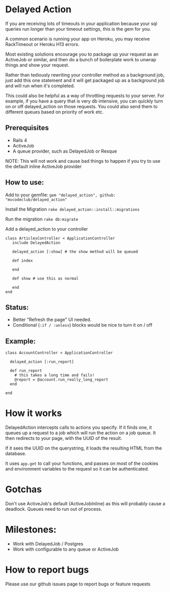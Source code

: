 # Delayed Action

If you are receiving lots of timeouts in your application because your sql queries run longer than your timeout settings, this is the gem for you.

A common scenario is running your app on Heroku, you may receive RackTimeout or Heroku H13 errors. 

Most existing solutions encourage you to package up your request as an ActiveJob or similar, and then do a bunch of boilerplate work to unwrap things and show your request.

Rather than tediously rewriting your controller method as a background job, just add this one statement and it will get packaged up as a background job and will run when it's completed.

This could also be helpful as a way of throttling requests to your server.  For example, if you have a query that is very db intensive, you can quickly turn on or off delayed_action on those requests. You could also send them to different queues based on priority of work etc.

## Prerequisites
 * Rails 4
 * ActiveJob
 * A queue provider, such as DelayedJob or Resque
 
NOTE: This will not work and cause bad things to happen if you try to use the default inline ActiveJob provider

## How to use:

Add to your gemfile:
``` gem "delayed_action", github: "mvcodeclub/delayed_action" ```

Install the Migration
``` rake delayed_action::install::migrations ```

Run the migration
``` rake db:migrate ```

Add a delayed_action to your controller
```
class ArticlesController < ApplicationController
   include DelayedAction
   
   delayed_action [:show] # the show method will be queued
   
   def index
   
   end
   
   def show # use this as normal
   
   end
end

```

## Status:
- Better "Refresh the page" UI needed.
- Conditional (`:if / :unless`) blocks would be nice to turn it on / off

## Example:
```
class AccountController < ApplicationController

  delayed_action [:run_report]

  def run_report
    # this takes a long time and fails!
    @report = @account.run_really_long_report
  end

end
```

# How it works
DelayedAction intercepts calls to actions you specify.  If it finds one, it queues up a request to a job which will run the action on a job queue.  It then redirects to your page, with the UUID of the result.  

If it sees the UUID on the querystring, it loads the resulting HTML from the database.

It uses `app.get` to call your functions, and passes on most of the cookies and environment variables to the request so it can be authenticated.

# Gotchas
Don't use ActiveJob's default (ActiveJobInline) as this will probably cause a deadlock.  Queues need to run out of process.

# Milestones:
* Work with DelayedJob / Postgres
* Work with configurable to any queue or ActiveJob

# How to report bugs
Please use our github issues page to report bugs or feature requests
